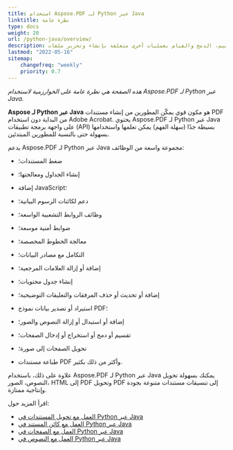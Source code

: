 ```yaml
---
title: استخدام Aspose.PDF لـ Python عبر Java
linktitle: نظرة عامة
type: docs
weight: 20
url: /python-java/overview/
description: الوظائف الرئيسية، ميزات التحويل، التقسيم، الدمج والقيام بعمليات أخرى متعلقة بإنشاء وتحرير ملفات PDF باستخدام Python عبر Java
lastmod: "2022-05-16"
sitemap:
    changefreq: "weekly"
    priority: 0.7
---
```


_هذه الصفحة هي نظرة عامة على الخوارزمية لاستخدام Aspose.PDF لـ Python عبر Java._

**Aspose لـ Python عبر Java** هو مكون قوي يمكّن المطورين من إنشاء مستندات PDF من البداية دون استخدام Adobe Acrobat. يحتوي Aspose.PDF لـ Python عبر Java على واجهة برمجة تطبيقات (API) بسيطة جدًا (سهلة الفهم) يمكن تعلمها واستخدامها بسهولة حتى بالنسبة للمطورين المبتدئين.

يدعم Aspose.PDF لـ Python عبر Java مجموعة واسعة من الوظائف:

- ضغط المستندات؛
- إنشاء الجداول ومعالجتها؛
- إضافة JavaScript؛
- دعم لكائنات الرسوم البيانية؛
- وظائف الروابط التشعبية الواسعة؛
- ضوابط أمنية موسعة؛
- معالجة الخطوط المخصصة؛

- التكامل مع مصادر البيانات؛
- إضافة أو إزالة العلامات المرجعية؛
- إنشاء جدول محتويات؛
- إضافة أو تحديث أو حذف المرفقات والتعليقات التوضيحية؛
- استيراد أو تصدير بيانات نموذج PDF؛
- إضافة أو استبدال أو إزالة النصوص والصور؛
- تقسيم أو دمج أو استخراج أو إدخال الصفحات؛
- تحويل الصفحات إلى صورة؛
- طباعة مستندات PDF وأكثر من ذلك بكثير.

علاوة على ذلك، باستخدام Aspose.PDF لـ Python عبر Java يمكنك بسهولة تحويل النصوص، الصور، HTML إلى PDF وتحويل PDF إلى تنسيقات مستندات متنوعة بجودة وإنتاجية ممتازة.

اقرأ المزيد حول:

- [العمل مع تحويل المستندات في Python عبر Java](/pdf/python-java/conversion/)
- [العمل مع كائن المستند في Python عبر Java](/pdf/python-java/working-with-documents/)
- [العمل مع الصفحات في Python عبر Java](/pdf/python-java/working-with-pages/)
- [العمل مع النصوص في Python عبر Java](/pdf/python-java/working-with-text/)